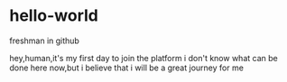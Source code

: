 # hello-world
freshman in github

hey,human,it's my first day to join the platform
i don't know what can be done here now,but i believe that i will be a great journey for me
